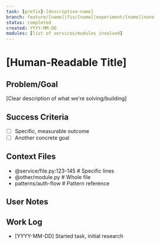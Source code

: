 ```yaml
---
task: [prefix]-[descriptive-name]
branch: feature/[name]|fix/[name]|experiment/[name]|none
status: completed
created: YYYY-MM-DD
modules: [list of services/modules involved]
---
```


# [Human-Readable Title]

## Problem/Goal
[Clear description of what we're solving/building]

## Success Criteria
- [ ] Specific, measurable outcome
- [ ] Another concrete goal

## Context Files
<!-- Added by context-gathering agent or manually -->
- @service/file.py:123-145  # Specific lines
- @other/module.py          # Whole file  
- patterns/auth-flow        # Pattern reference

## User Notes
<!-- Any specific notes or requirements from the developer -->

## Work Log
<!-- Updated as work progresses -->
- [YYYY-MM-DD] Started task, initial research